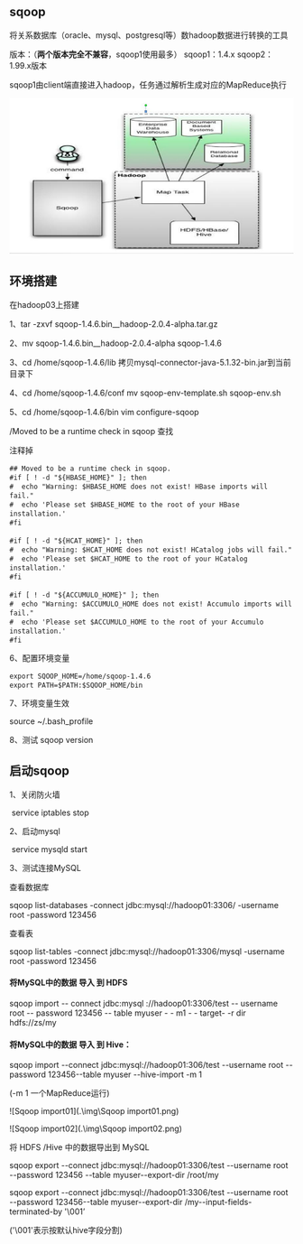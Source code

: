 ## sqoop

将关系数据库（oracle、mysql、postgresql等）数hadoop数据进行转换的工具

版本：（**两个版本完全不兼容**，sqoop1使用最多）
		sqoop1：1.4.x
		sqoop2：1.99.x版本



sqoop1由client端直接进入hadoop，任务通过解析生成对应的MapReduce执行

![Sqoop](.\img\Sqoop.png)

## 环境搭建

在hadoop03上搭建

1、tar -zxvf sqoop-1.4.6.bin__hadoop-2.0.4-alpha.tar.gz

2、mv sqoop-1.4.6.bin__hadoop-2.0.4-alpha sqoop-1.4.6

3、cd  /home/sqoop-1.4.6/lib   拷贝mysql-connector-java-5.1.32-bin.jar到当前目录下

4、cd  /home/sqoop-1.4.6/conf   mv sqoop-env-template.sh sqoop-env.sh 

5、cd /home/sqoop-1.4.6/bin    vim configure-sqoop

/Moved to be a runtime check in sqoop 查找

注释掉

```
## Moved to be a runtime check in sqoop.
#if [ ! -d "${HBASE_HOME}" ]; then
#  echo "Warning: $HBASE_HOME does not exist! HBase imports will fail."
#  echo 'Please set $HBASE_HOME to the root of your HBase installation.'
#fi

#if [ ! -d "${HCAT_HOME}" ]; then
#  echo "Warning: $HCAT_HOME does not exist! HCatalog jobs will fail."
#  echo 'Please set $HCAT_HOME to the root of your HCatalog installation.'
#fi

#if [ ! -d "${ACCUMULO_HOME}" ]; then
#  echo "Warning: $ACCUMULO_HOME does not exist! Accumulo imports will fail."
#  echo 'Please set $ACCUMULO_HOME to the root of your Accumulo installation.'
#fi
```

6、配置环境变量

```
export SQOOP_HOME=/home/sqoop-1.4.6
export PATH=$PATH:$SQOOP_HOME/bin
```

7、环境变量生效

source ~/.bash_profile 

8、测试  sqoop version

## 启动sqoop

1、关闭防火墙

​	service iptables stop

2、启动mysql

​	service mysqld start

3、测试连接MySQL

查看数据库

sqoop list-databases -connect jdbc:mysql://hadoop01:3306/ -username root -password 123456

查看表

sqoop list-tables -connect jdbc:mysql://hadoop01:3306/mysql -username root -password 123456



#### 将MySQL中的数据 导入 到 HDFS

sqoop import -- connect jdbc:mysql ://hadoop01:3306/test -- username root -- password 123456 -- table myuser - - m1 - - target- -r dir hdfs://zs/my

#### 将MySQL中的数据 导入 到 Hive：

sqoop import --connect jdbc:mysql://hadoop01:306/test --username root --password 123456--table myuser  --hive-import -m 1

(-m 1  一个MapReduce运行)

![Sqoop import01](.\img\Sqoop import01.png)

![Sqoop import02](.\img\Sqoop import02.png)

 将 HDFS /Hive 中的数据导出到 MySQL 

sqoop export --connect jdbc:mysql://hadoop01:3306/test --username root --password 123456 --table myuser--export-dir /root/my



 sqoop export --connect jdbc:mysql://hadoop01:3306/test --username root --password 123456--table myuser--export-dir /my--input-fields-terminated-by '\001’

('\001'表示按默认hive字段分割)

